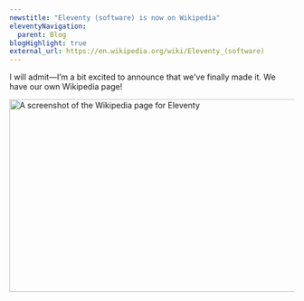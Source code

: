 ```yaml
---
newstitle: "Eleventy (software) is now on Wikipedia"
eleventyNavigation:
  parent: Blog
blogHighlight: true
external_url: https://en.wikipedia.org/wiki/Eleventy_(software)
---
```

I will admit—I’m a bit excited to announce that we’ve finally made it. We have our own Wikipedia page!

<a href="{{ external_url }}" class="elv-externalexempt opengraph-card">
  <img src="https://v1.screenshot.11ty.dev/{{ external_url | urlencode }}/opengraph/" alt="A screenshot of the Wikipedia page for Eleventy" loading="lazy" decoding="async" width="650" height="341">
</a>